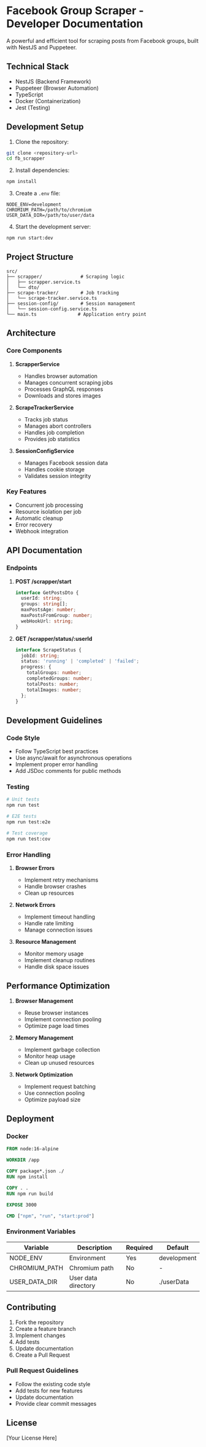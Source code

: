 # Facebook Group Scraper - Developer Documentation

A powerful and efficient tool for scraping posts from Facebook groups, built with NestJS and Puppeteer.

## Technical Stack

- NestJS (Backend Framework)
- Puppeteer (Browser Automation)
- TypeScript
- Docker (Containerization)
- Jest (Testing)

## Development Setup

1. Clone the repository:
```bash
git clone <repository-url>
cd fb_scrapper
```

2. Install dependencies:
```bash
npm install
```

3. Create a `.env` file:
```env
NODE_ENV=development
CHROMIUM_PATH=/path/to/chromium
USER_DATA_DIR=/path/to/user/data
```

4. Start the development server:
```bash
npm run start:dev
```

## Project Structure

```
src/
├── scrapper/              # Scraping logic
│   ├── scrapper.service.ts
│   └── dto/
├── scrape-tracker/        # Job tracking
│   └── scrape-tracker.service.ts
├── session-config/        # Session management
│   └── session-config.service.ts
└── main.ts               # Application entry point
```

## Architecture

### Core Components

1. **ScrapperService**
   - Handles browser automation
   - Manages concurrent scraping jobs
   - Processes GraphQL responses
   - Downloads and stores images

2. **ScrapeTrackerService**
   - Tracks job status
   - Manages abort controllers
   - Handles job completion
   - Provides job statistics

3. **SessionConfigService**
   - Manages Facebook session data
   - Handles cookie storage
   - Validates session integrity

### Key Features

- Concurrent job processing
- Resource isolation per job
- Automatic cleanup
- Error recovery
- Webhook integration

## API Documentation

### Endpoints

1. **POST /scrapper/start**
   ```typescript
   interface GetPostsDto {
     userId: string;
     groups: string[];
     maxPostsAge: number;
     maxPostsFromGroup: number;
     webHookUrl: string;
   }
   ```

2. **GET /scrapper/status/:userId**
   ```typescript
   interface ScrapeStatus {
     jobId: string;
     status: 'running' | 'completed' | 'failed';
     progress: {
       totalGroups: number;
       completedGroups: number;
       totalPosts: number;
       totalImages: number;
     };
   }
   ```

## Development Guidelines

### Code Style

- Follow TypeScript best practices
- Use async/await for asynchronous operations
- Implement proper error handling
- Add JSDoc comments for public methods

### Testing

```bash
# Unit tests
npm run test

# E2E tests
npm run test:e2e

# Test coverage
npm run test:cov
```

### Error Handling

1. **Browser Errors**
   - Implement retry mechanisms
   - Handle browser crashes
   - Clean up resources

2. **Network Errors**
   - Implement timeout handling
   - Handle rate limiting
   - Manage connection issues

3. **Resource Management**
   - Monitor memory usage
   - Implement cleanup routines
   - Handle disk space issues

## Performance Optimization

1. **Browser Management**
   - Reuse browser instances
   - Implement connection pooling
   - Optimize page load times

2. **Memory Management**
   - Implement garbage collection
   - Monitor heap usage
   - Clean up unused resources

3. **Network Optimization**
   - Implement request batching
   - Use connection pooling
   - Optimize payload size

## Deployment

### Docker

```dockerfile
FROM node:16-alpine

WORKDIR /app

COPY package*.json ./
RUN npm install

COPY . .
RUN npm run build

EXPOSE 3000

CMD ["npm", "run", "start:prod"]
```

### Environment Variables

| Variable | Description | Required | Default |
|----------|-------------|----------|---------|
| NODE_ENV | Environment | Yes | development |
| CHROMIUM_PATH | Chromium path | No | - |
| USER_DATA_DIR | User data directory | No | ./userData |

## Contributing

1. Fork the repository
2. Create a feature branch
3. Implement changes
4. Add tests
5. Update documentation
6. Create a Pull Request

### Pull Request Guidelines

- Follow the existing code style
- Add tests for new features
- Update documentation
- Provide clear commit messages

## License

[Your License Here] 